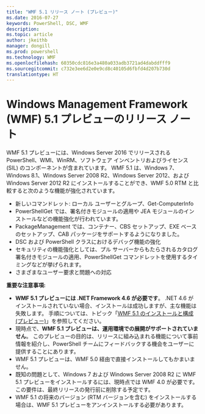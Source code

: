 ```yaml
---
title: "WMF 5.1 リリース ノート (プレビュー)"
ms.date: 2016-07-27
keywords: PowerShell, DSC, WMF
description: 
ms.topic: article
author: jkeithb
manager: dongill
ms.prod: powershell
ms.technology: WMF
ms.openlocfilehash: 60350cdc816e3a480a033adb3721ad4dabddfff9
ms.sourcegitcommit: c732e3ee6d2e0e9cd8c40105d6fbfd4d207b730d
translationtype: HT
---
```

# <a name="windows-management-framework-wmf-51-preview-release-notes"></a>Windows Management Framework (WMF) 5.1 プレビューのリリース ノート #

WMF 5.1 プレビューには、Windows Server 2016 でリリースされる PowerShell、WMI、WinRM、ソフトウェア インベントリおよびライセンス (SIL) のコンポーネントが含まれています。 WMF 5.1 は、Windows 7、Windows 8.1、Windows Server 2008 R2、Windows Server 2012、および Windows Server 2012 R2 にインストールすることができ、WMF 5.0 RTM と比較すると次のような機能が強化されています。

- 新しいコマンドレット: ローカル ユーザーとグループ、Get-ComputerInfo
- PowerShellGet では、署名付きモジュールの適用や JEA モジュールのインストールなどの機能強化が行われています。
- PackageManagement では、コンテナー、CBS セットアップ、EXE ベースのセットアップ、CAB パッケージをサポートするようになりました。
- DSC および PowerShell クラスにおけるデバッグ機能の強化
- セキュリティの機能強化としては、プル サーバーからもたらされるカタログ署名付きモジュールの適用、PowerShellGet コマンドレットを使用するタイミングなどが挙げられます。
- さまざまなユーザー要求と問題への対応

**重要な注意事項:**

- **WMF 5.1 プレビューには .NET Framework 4.6 が必要です**。 .NET 4.6 がインストールされていない場合、インストールは成功しますが、主な機能は失敗します。 手順については、トピック「[WMF 5.1 のインストールと構成 (プレビュー)](https://msdn.microsoft.com/en-us/powershell/wmf/5.1/install-configure)」を参照してください。 
- 現時点で、**WMF 5.1 プレビューは、運用環境での展開がサポートされていません**。 このプレビューの目的は、リリースに組み込まれる機能について事前情報を紹介し、PowerShell チームにフィードバックする機会をユーザーに提供することにあります。
- WMF 5.1 プレビューは、WMF 5.0 経由で直接インストールしてもかまいません。
- 既知の問題として、Windows 7 および Windows Server 2008 R2 に WMF 5.1 プレビューをインストールするには、現時点では WMF 4.0 が必要です。 この要件は、最終リリースの発行前に削除する予定です。
- WMF 5.1 の将来のバージョン (RTM バージョンを含む) をインストールする場合は、WMF 5.1 プレビューをアンインストールする必要があります。

